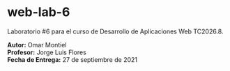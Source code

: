 # web-lab-6
Laboratorio #6 para el curso de Desarrollo de Aplicaciones Web TC2026.8.

**Autor:** Omar Montiel  
**Profesor:** Jorge Luis Flores  
**Fecha de Entrega:** 27 de septiembre de 2021
